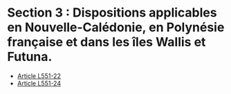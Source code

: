 # Section 3 : Dispositions applicables en Nouvelle-Calédonie, en Polynésie française et dans les îles Wallis et Futuna.

- [Article L551-22](article-l551-22.md)
- [Article L551-24](article-l551-24.md)
